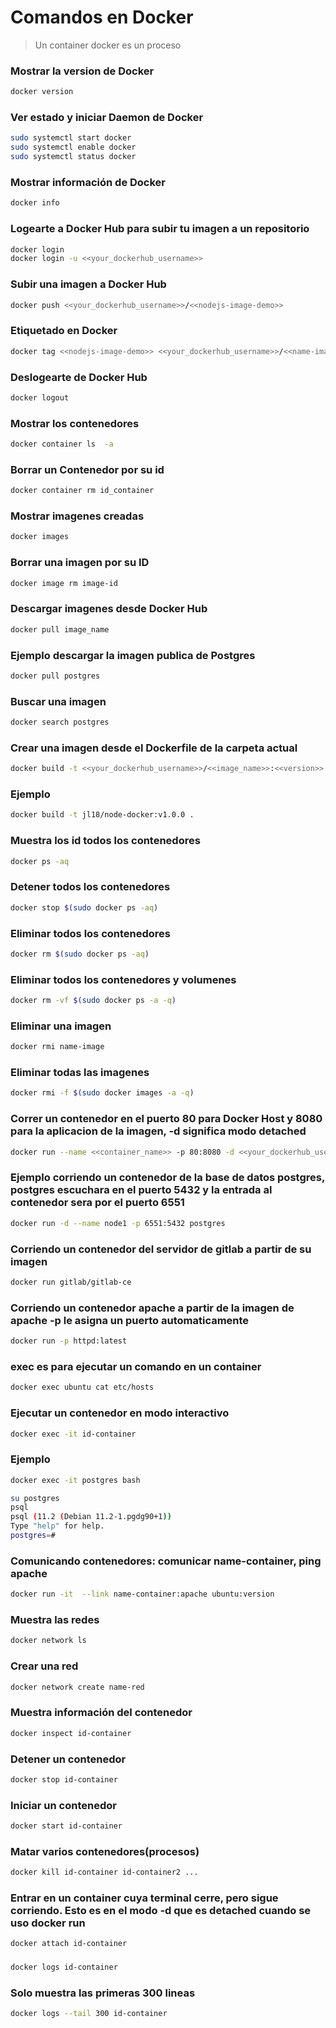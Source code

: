 # Comandos en Docker

> Un container docker es un proceso

### Mostrar la version de Docker
``` bash
docker version
```
### Ver estado y iniciar Daemon de Docker
``` bash
sudo systemctl start docker
sudo systemctl enable docker
sudo systemctl status docker
```
### Mostrar información de Docker
``` bash
docker info
```
### Logearte a Docker Hub para subir tu imagen a un repositorio

``` bash
docker login
docker login -u <<your_dockerhub_username>>
```

### Subir una imagen a Docker Hub
``` bash
docker push <<your_dockerhub_username>>/<<nodejs-image-demo>>
```

### Etiquetado en Docker
``` bash
docker tag <<nodejs-image-demo>> <<your_dockerhub_username>>/<<name-image>>
```

### Deslogearte de Docker Hub
``` bash
docker logout
```

### Mostrar los contenedores
``` bash
docker container ls  -a 
```

### Borrar un Contenedor por su id
``` bash
docker container rm id_container 
```

### Mostrar imagenes creadas
``` bash
docker images  
```

### Borrar una imagen por su ID
``` bash
docker image rm image-id 
```

### Descargar imagenes desde Docker Hub
``` bash
docker pull image_name
```

### Ejemplo descargar la imagen publica de Postgres
``` bash
docker pull postgres
```

### Buscar una imagen
``` bash
docker search postgres
```

### Crear una imagen desde el Dockerfile de la carpeta actual
``` bash
docker build -t <<your_dockerhub_username>>/<<image_name>>:<<version>> . 
```

### Ejemplo
``` bash
docker build -t jl18/node-docker:v1.0.0 .  
```

### Muestra los id todos los contenedores
``` bash
docker ps -aq
```

### Detener todos los contenedores
``` bash
docker stop $(sudo docker ps -aq)
```

### Eliminar todos los contenedores
``` bash
docker rm $(sudo docker ps -aq)
```

### Eliminar todos los contenedores y volumenes
``` bash
docker rm -vf $(sudo docker ps -a -q) 
```

### Eliminar una imagen
``` bash
docker rmi name-image 
```

### Eliminar todas las imagenes
``` bash
docker rmi -f $(sudo docker images -a -q)
```

### Correr un contenedor en el puerto 80 para Docker Host y 8080 para la aplicacion de la imagen, -d significa modo detached
``` bash
docker run --name <<container_name>> -p 80:8080 -d <<your_dockerhub_username>>/<<image_name>>
```
### Ejemplo corriendo un contenedor de la base de datos postgres, postgres escuchara en el puerto 5432 y la entrada al contenedor sera por el puerto 6551
``` bash
docker run -d --name node1 -p 6551:5432 postgres
```

### Corriendo un contenedor del servidor de gitlab a partir de su imagen
``` bash
docker run gitlab/gitlab-ce
```

### Corriendo un contenedor apache a partir de la imagen de apache -p le asigna un puerto automaticamente
``` bash
docker run -p httpd:latest 
```

### exec es para ejecutar un comando en un container
``` bash
docker exec ubuntu cat etc/hosts
```

### Ejecutar un contenedor en modo interactivo
``` bash
docker exec -it id-container
```

### Ejemplo
``` bash
docker exec -it postgres bash

su postgres
psql
psql (11.2 (Debian 11.2-1.pgdg90+1))
Type "help" for help.
postgres=#
```

### Comunicando contenedores: comunicar name-container, ping apache
``` bash
docker run -it  --link name-container:apache ubuntu:version
```

### Muestra las redes
``` bash
docker network ls
```

### Crear una red
``` bash
docker network create name-red
``` 

### Muestra información del contenedor
``` bash
docker inspect id-container
```

### Detener un contenedor
``` bash
docker stop id-container
```

### Iniciar un contenedor
``` bash
docker start id-container
```

### Matar varios contenedores(procesos)
``` bash
docker kill id-container id-container2 ...
```

### Entrar en un container cuya terminal cerre, pero sigue corriendo. Esto es en el modo -d que es detached cuando se uso docker run
``` bash
docker attach id-container 
```

### 
``` bash
docker logs id-container
```

### Solo muestra las primeras 300 lineas
``` bash
docker logs --tail 300 id-container
```